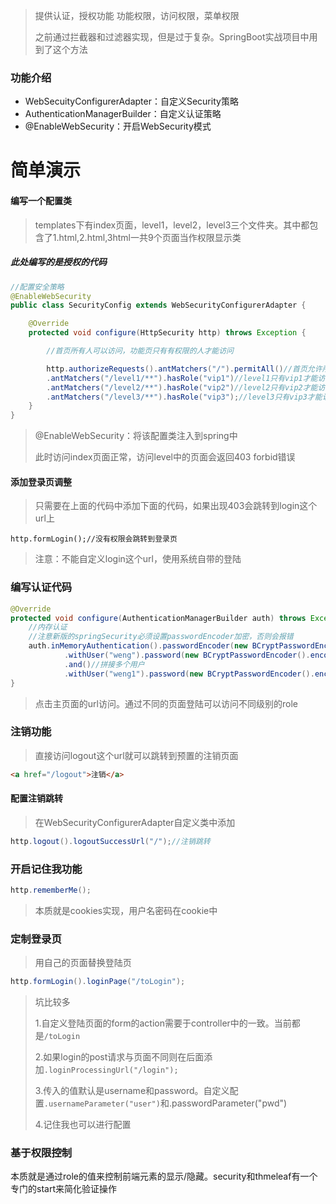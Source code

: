 > 提供认证，授权功能
> 功能权限，访问权限，菜单权限
>
> 之前通过拦截器和过滤器实现，但是过于复杂。SpringBoot实战项目中用到了这个方法



### 功能介绍

- WebSecuityConfigurerAdapter：自定义Security策略
- AuthenticationManagerBuilder：自定义认证策略
- @EnableWebSecurity：开启WebSecurity模式



# 简单演示

#### 编写一个配置类

> templates下有index页面，level1，level2，level3三个文件夹。其中都包含了1.html,2.html,3html一共9个页面当作权限显示类

##### **此处编写的是授权的代码**

```java
//配置安全策略
@EnableWebSecurity
public class SecurityConfig extends WebSecurityConfigurerAdapter {

    @Override
    protected void configure(HttpSecurity http) throws Exception {

        //首页所有人可以访问，功能页只有有权限的人才能访问

        http.authorizeRequests().antMatchers("/").permitAll()//首页允许所有人访问
        .antMatchers("/level1/**").hasRole("vip1")//level1只有vip1才能访问
        .antMatchers("/level2/**").hasRole("vip2")//level2只有vip2才能访问
        .antMatchers("/level3/**").hasRole("vip3");//level3只有vip3才能访问
    }
}
```

> @EnableWebSecurity：将该配置类注入到spring中
>
> 此时访问index页面正常，访问level中的页面会返回403 forbid错误

#### 添加登录页调整

> 只需要在上面的代码中添加下面的代码，如果出现403会跳转到login这个url上

```
http.formLogin();//没有权限会跳转到登录页
```

> 注意：不能自定义login这个url，使用系统自带的登陆



### 编写认证代码

```java
@Override
protected void configure(AuthenticationManagerBuilder auth) throws Exception {
    //内存认证
    //注意新版的springSecurity必须设置passwordEncoder加密，否则会报错
    auth.inMemoryAuthentication().passwordEncoder(new BCryptPasswordEncoder())
            .withUser("weng").password(new BCryptPasswordEncoder().encode("123456")).roles("vip1", "vip2", "vip3")
            .and()//拼接多个用户
            .withUser("weng1").password(new BCryptPasswordEncoder().encode("123456")).roles("vip1");
}
```

> 点击主页面的url访问。通过不同的页面登陆可以访问不同级别的role

### 注销功能

> 直接访问logout这个url就可以跳转到预置的注销页面

```html
<a href="/logout">注销</a>
```

#### 配置注销跳转

> 在WebSecurityConfigurerAdapter自定义类中添加

```java
http.logout().logoutSuccessUrl("/");//注销跳转
```

### 开启记住我功能

```java
http.rememberMe();
```

> 本质就是cookies实现，用户名密码在cookie中

### 定制登录页

> 用自己的页面替换登陆页

```java
http.formLogin().loginPage("/toLogin");
```

> 坑比较多
>
> 1.自定义登陆页面的form的action需要于controller中的一致。当前都是`/toLogin`
>
> 2.如果login的post请求与页面不同则在后面添加`.loginProcessingUrl("/login");`
>
> 3.传入的值默认是username和password。自定义配置`.usernameParameter("user")`和.passwordParameter("pwd")
>
> 4.记住我也可以进行配置



### 基于权限控制

本质就是通过role的值来控制前端元素的显示/隐藏。security和thmeleaf有一个专门的start来简化验证操作



